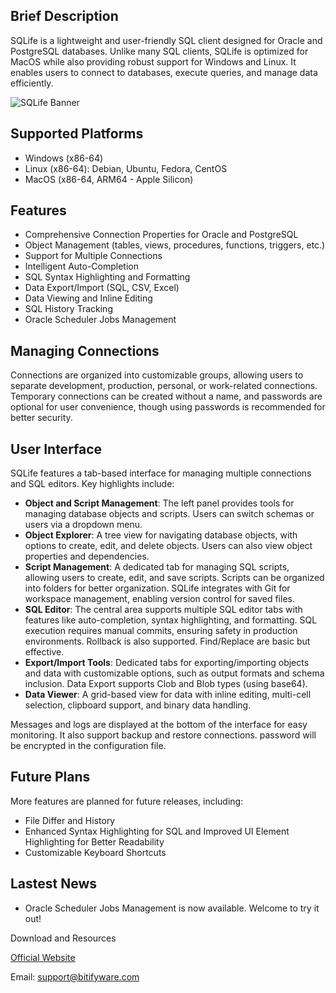 ## Brief Description
SQLife is a lightweight and user-friendly SQL client designed for Oracle and PostgreSQL databases. Unlike many SQL clients, SQLife is optimized for MacOS while also providing robust support for Windows and Linux. It enables users to connect to databases, execute queries, and manage data efficiently.

![SQLife Banner](https://bitifyware.com/images/banner02.png)

## Supported Platforms
* Windows (x86-64)
* Linux (x86-64): Debian, Ubuntu, Fedora, CentOS
* MacOS (x86-64, ARM64 - Apple Silicon)

## Features
* Comprehensive Connection Properties for Oracle and PostgreSQL
* Object Management (tables, views, procedures, functions, triggers, etc.)
* Support for Multiple Connections
* Intelligent Auto-Completion
* SQL Syntax Highlighting and Formatting
* Data Export/Import (SQL, CSV, Excel)
* Data Viewing and Inline Editing
* SQL History Tracking
* Oracle Scheduler Jobs Management

## Managing Connections
Connections are organized into customizable groups, allowing users to separate development, production, personal, or work-related connections. Temporary connections can be created without a name, and passwords are optional for user convenience, though using passwords is recommended for better security.

## User Interface
SQLife features a tab-based interface for managing multiple connections and SQL editors. Key highlights include:
* **Object and Script Management**: The left panel provides tools for managing database objects and scripts. Users can switch schemas or users via a dropdown menu.
* **Object Explorer**: A tree view for navigating database objects, with options to create, edit, and delete objects. Users can also view object properties and dependencies.
* **Script Management**: A dedicated tab for managing SQL scripts, allowing users to create, edit, and save scripts. Scripts can be organized into folders for better organization. SQLife integrates with Git for workspace management, enabling version control for saved files. 
* **SQL Editor**: The central area supports multiple SQL editor tabs with features like auto-completion, syntax highlighting, and formatting. SQL execution requires manual commits, ensuring safety in production environments. Rollback is also supported. Find/Replace are basic but effective.
* **Export/Import Tools**: Dedicated tabs for exporting/importing objects and data with customizable options, such as output formats and schema inclusion. Data Export supports Clob and Blob types (using base64).
* **Data Viewer**: A grid-based view for data with inline editing, multi-cell selection, clipboard support, and binary data handling.

Messages and logs are displayed at the bottom of the interface for easy monitoring. It also support backup and restore connections. password will be encrypted in the configuration file.

## Future Plans
More features are planned for future releases, including:
* File Differ and History
* Enhanced Syntax Highlighting for SQL and Improved UI Element Highlighting for Better Readability
* Customizable Keyboard Shortcuts

## Lastest News
* Oracle Scheduler Jobs Management is now available. Welcome to try it out!

Download and Resources

[Official Website](https://bitifyware.com/)

Email: support@bitifyware.com
